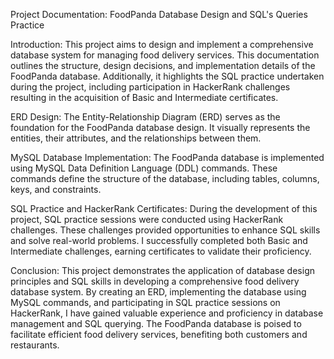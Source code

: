 Project Documentation: FoodPanda Database Design and SQL's Queries Practice

Introduction:
This project aims to design and implement a comprehensive database system for managing food delivery services. This documentation outlines the structure, design decisions, and implementation details of the FoodPanda database. Additionally, it highlights the SQL practice undertaken during the project, including participation in HackerRank challenges resulting in the acquisition of Basic and Intermediate certificates.

ERD Design:
The Entity-Relationship Diagram (ERD) serves as the foundation for the FoodPanda database design. It visually represents the entities, their attributes, and the relationships between them. 

MySQL Database Implementation:
The FoodPanda database is implemented using MySQL Data Definition Language (DDL) commands. These commands define the structure of the database, including tables, columns, keys, and constraints.

SQL Practice and HackerRank Certificates:
During the development of this project, SQL practice sessions were conducted using HackerRank challenges. These challenges provided opportunities to enhance SQL skills and solve real-world problems. I successfully completed both Basic and Intermediate challenges, earning certificates to validate their proficiency.

Conclusion:
This project demonstrates the application of database design principles and SQL skills in developing a comprehensive food delivery database system. By creating an ERD, implementing the database using MySQL commands, and participating in SQL practice sessions on HackerRank, I have gained valuable experience and proficiency in database management and SQL querying. The FoodPanda database is poised to facilitate efficient food delivery services, benefiting both customers and restaurants.